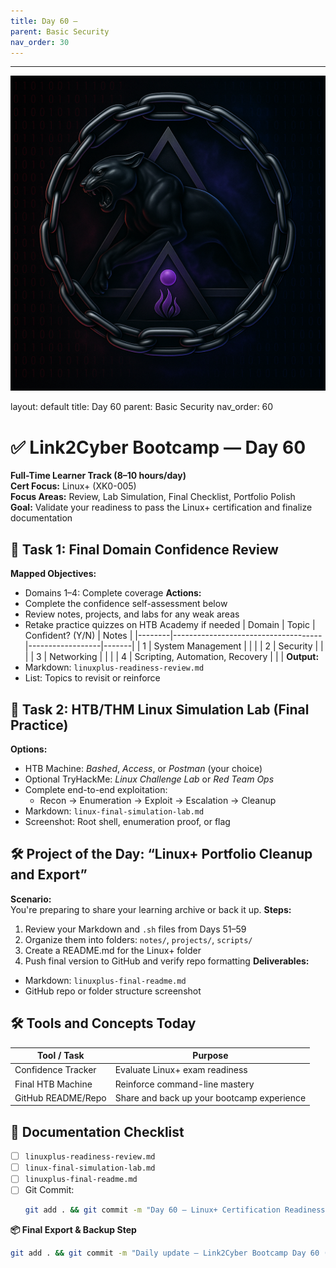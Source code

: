 ```yaml
---
title: Day 60 –
parent: Basic Security
nav_order: 30
---
```

---
![Panther Icon](/assets/icons/icon-cyber-panther.png)

layout: default
title: Day 60
parent: Basic Security
nav_order: 60

# ✅ Link2Cyber Bootcamp — Day 60
**Full-Time Learner Track (8–10 hours/day)**  
**Cert Focus:** Linux+ (XK0-005)  
**Focus Areas:** Review, Lab Simulation, Final Checklist, Portfolio Polish  
**Goal:** Validate your readiness to pass the Linux+ certification and finalize documentation
## 🧠 Task 1: Final Domain Confidence Review
**Mapped Objectives:**  
- Domains 1–4: Complete coverage
**Actions:**  
- Complete the confidence self-assessment below  
- Review notes, projects, and labs for any weak areas  
- Retake practice quizzes on HTB Academy if needed
| Domain | Topic                               | Confident? (Y/N) | Notes |
|--------|-------------------------------------|------------------|-------|
| 1      | System Management                   |                  |       |
| 2      | Security                            |                  |       |
| 3      | Networking                          |                  |       |
| 4      | Scripting, Automation, Recovery     |                  |       |
**Output:**  
- Markdown: `linuxplus-readiness-review.md`  
- List: Topics to revisit or reinforce
## 🧪 Task 2: HTB/THM Linux Simulation Lab (Final Practice)
**Options:**  
- HTB Machine: *Bashed*, *Access*, or *Postman* (your choice)  
- Optional TryHackMe: *Linux Challenge Lab* or *Red Team Ops*
- Complete end-to-end exploitation:  
  - Recon → Enumeration → Exploit → Escalation → Cleanup
- Markdown: `linux-final-simulation-lab.md`  
- Screenshot: Root shell, enumeration proof, or flag
## 🛠️ Project of the Day: “Linux+ Portfolio Cleanup and Export”
**Scenario:**  
You're preparing to share your learning archive or back it up.
**Steps:**  
1. Review your Markdown and `.sh` files from Days 51–59  
2. Organize them into folders: `notes/`, `projects/`, `scripts/`  
3. Create a README.md for the Linux+ folder  
4. Push final version to GitHub and verify repo formatting
**Deliverables:**  
- Markdown: `linuxplus-final-readme.md`  
- GitHub repo or folder structure screenshot
## 🛠️ Tools and Concepts Today
| Tool / Task         | Purpose                                        |
|---------------------|------------------------------------------------|
| Confidence Tracker  | Evaluate Linux+ exam readiness                 |
| Final HTB Machine   | Reinforce command-line mastery                 |
| GitHub README/Repo  | Share and back up your bootcamp experience     |
## 📁 Documentation Checklist
- [ ] `linuxplus-readiness-review.md`  
- [ ] `linux-final-simulation-lab.md`  
- [ ] `linuxplus-final-readme.md`  
- [ ] Git Commit:
  ```bash
  git add . && git commit -m "Day 60 – Linux+ Certification Readiness and Portfolio Finalization" && git push origin main
  ```
**📦 Final Export & Backup Step**
```bash
git add . && git commit -m "Daily update – Link2Cyber Bootcamp Day 60 (Linux+ Final Wrap-Up)" && git push origin main
```
